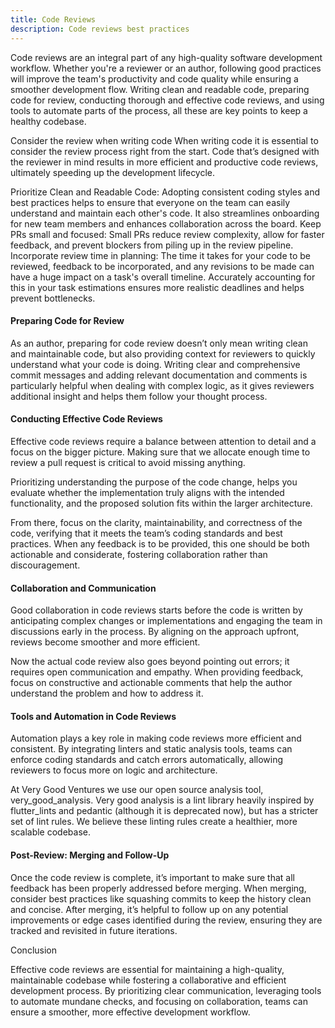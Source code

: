 ```yaml
---
title: Code Reviews
description: Code reviews best practices
---
```


Code reviews are an integral part of any high-quality software development workflow. Whether you're a reviewer or an author, following good practices will improve the team's productivity and code quality while ensuring a smoother development flow.
Writing clean and readable code, preparing code for review, conducting thorough and effective code reviews, and using tools to automate parts of the process, all these are key points to keep a healthy codebase.

Consider the review when writing code
When writing code it is essential to consider the review process right from the start. Code that’s designed with the reviewer in mind results in more efficient and productive code reviews, ultimately speeding up the development lifecycle.

Prioritize Clean and Readable Code: Adopting consistent coding styles and best practices helps to ensure that everyone on the team can easily understand and maintain each other's code. It also streamlines onboarding for new team members and enhances collaboration across the board.
Keep PRs small and focused: Small PRs reduce review complexity, allow for faster feedback, and prevent blockers from piling up in the review pipeline.
Incorporate review time in planning: The time it takes for your code to be reviewed, feedback to be incorporated, and any revisions to be made can have a huge impact on a task's overall timeline. Accurately accounting for this in your task estimations ensures more realistic deadlines and helps prevent bottlenecks.

#### Preparing Code for Review

As an author, preparing for code review doesn’t only mean writing clean and maintainable code, but also providing context for reviewers to quickly understand what your code is doing.
Writing clear and comprehensive commit messages and adding relevant documentation and comments is particularly helpful when dealing with complex logic, as it gives reviewers additional insight and helps them follow your thought process.

#### Conducting Effective Code Reviews

Effective code reviews require a balance between attention to detail and a focus on the bigger picture. Making sure that we allocate enough time to review a pull request is critical to avoid missing anything.

Prioritizing understanding the purpose of the code change, helps you evaluate whether the implementation truly aligns with the intended functionality, and the proposed solution fits within the larger architecture.

From there, focus on the clarity, maintainability, and correctness of the code, verifying that it meets the team’s coding standards and best practices.
When any feedback is to be provided, this one should be both actionable and considerate, fostering collaboration rather than discouragement.

#### Collaboration and Communication

Good collaboration in code reviews starts before the code is written by anticipating complex changes or implementations and engaging the team in discussions early in the process. By aligning on the approach upfront, reviews become smoother and more efficient.

Now the actual code review also goes beyond pointing out errors; it requires open communication and empathy. When providing feedback, focus on constructive and actionable comments that help the author understand the problem and how to address it.

#### Tools and Automation in Code Reviews

Automation plays a key role in making code reviews more efficient and consistent. By integrating linters and static analysis tools, teams can enforce coding standards and catch errors automatically, allowing reviewers to focus more on logic and architecture.

At Very Good Ventures we use our open source analysis tool, very_good_analysis. Very good analysis is a lint library heavily inspired by flutter_lints and pedantic (although it is deprecated now), but has a stricter set of lint rules. We believe these linting rules create a healthier, more scalable codebase.

#### Post-Review: Merging and Follow-Up

Once the code review is complete, it’s important to make sure that all feedback has been properly addressed before merging. When merging, consider best practices like squashing commits to keep the history clean and concise.
After merging, it’s helpful to follow up on any potential improvements or edge cases identified during the review, ensuring they are tracked and revisited in future iterations.

Conclusion

Effective code reviews are essential for maintaining a high-quality, maintainable codebase while fostering a collaborative and efficient development process. By prioritizing clear communication, leveraging tools to automate mundane checks, and focusing on collaboration, teams can ensure a smoother, more effective development workflow.
